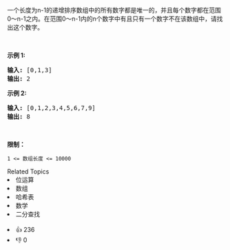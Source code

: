 <p>一个长度为n-1的递增排序数组中的所有数字都是唯一的，并且每个数字都在范围0～n-1之内。在范围0～n-1内的n个数字中有且只有一个数字不在该数组中，请找出这个数字。</p>

<p>&nbsp;</p>

<p><strong>示例 1:</strong></p>

<pre><strong>输入:</strong> [0,1,3]
<strong>输出:</strong> 2
</pre>

<p><strong>示例&nbsp;2:</strong></p>

<pre><strong>输入:</strong> [0,1,2,3,4,5,6,7,9]
<strong>输出:</strong> 8</pre>

<p>&nbsp;</p>

<p><strong>限制：</strong></p>

<p><code>1 &lt;= 数组长度 &lt;= 10000</code></p>
<div><div>Related Topics</div><div><li>位运算</li><li>数组</li><li>哈希表</li><li>数学</li><li>二分查找</li></div></div><br><div><li>👍 236</li><li>👎 0</li></div>